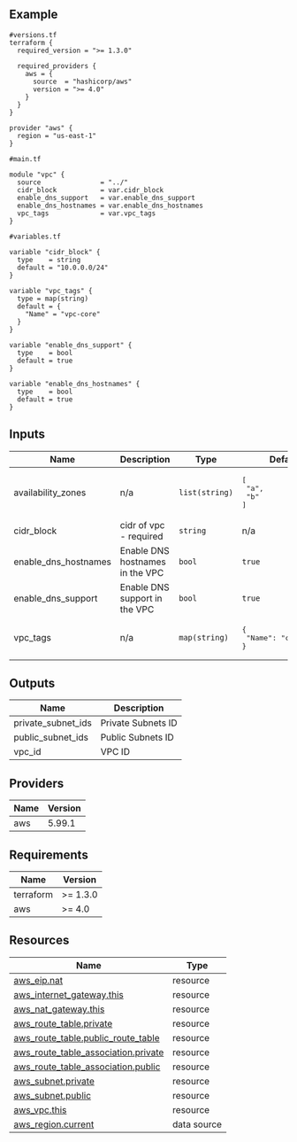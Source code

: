 <!-- BEGIN_TF_DOCS -->


## Example

```hcl
#versions.tf
terraform {
  required_version = ">= 1.3.0"

  required_providers {
    aws = {
      source  = "hashicorp/aws"
      version = ">= 4.0"
    }
  }
}

provider "aws" {
  region = "us-east-1"
}

#main.tf

module "vpc" {
  source               = "../"
  cidr_block           = var.cidr_block
  enable_dns_support   = var.enable_dns_support
  enable_dns_hostnames = var.enable_dns_hostnames
  vpc_tags             = var.vpc_tags
}

#variables.tf

variable "cidr_block" {
  type    = string
  default = "10.0.0.0/24"
}

variable "vpc_tags" {
  type = map(string)
  default = {
    "Name" = "vpc-core"
  }
}

variable "enable_dns_support" {
  type    = bool
  default = true
}

variable "enable_dns_hostnames" {
  type    = bool
  default = true
}
```
## Inputs

| Name | Description | Type | Default | Required |
|------|-------------|------|---------|:--------:|
| availability\_zones | n/a | `list(string)` | <pre>[<br/>  "a",<br/>  "b"<br/>]</pre> | no |
| cidr\_block | cidr of vpc - required | `string` | n/a | yes |
| enable\_dns\_hostnames | Enable DNS hostnames in the VPC | `bool` | `true` | no |
| enable\_dns\_support | Enable DNS support in the VPC | `bool` | `true` | no |
| vpc\_tags | n/a | `map(string)` | <pre>{<br/>  "Name": "change-me"<br/>}</pre> | no |
## Outputs

| Name | Description |
|------|-------------|
| private\_subnet\_ids | Private Subnets ID |
| public\_subnet\_ids | Public Subnets ID |
| vpc\_id | VPC ID |
## Providers

| Name | Version |
|------|---------|
| aws | 5.99.1 |
## Requirements

| Name | Version |
|------|---------|
| terraform | >= 1.3.0 |
| aws | >= 4.0 |
## Resources

| Name | Type |
|------|------|
| [aws_eip.nat](https://registry.terraform.io/providers/hashicorp/aws/latest/docs/resources/eip) | resource |
| [aws_internet_gateway.this](https://registry.terraform.io/providers/hashicorp/aws/latest/docs/resources/internet_gateway) | resource |
| [aws_nat_gateway.this](https://registry.terraform.io/providers/hashicorp/aws/latest/docs/resources/nat_gateway) | resource |
| [aws_route_table.private](https://registry.terraform.io/providers/hashicorp/aws/latest/docs/resources/route_table) | resource |
| [aws_route_table.public_route_table](https://registry.terraform.io/providers/hashicorp/aws/latest/docs/resources/route_table) | resource |
| [aws_route_table_association.private](https://registry.terraform.io/providers/hashicorp/aws/latest/docs/resources/route_table_association) | resource |
| [aws_route_table_association.public](https://registry.terraform.io/providers/hashicorp/aws/latest/docs/resources/route_table_association) | resource |
| [aws_subnet.private](https://registry.terraform.io/providers/hashicorp/aws/latest/docs/resources/subnet) | resource |
| [aws_subnet.public](https://registry.terraform.io/providers/hashicorp/aws/latest/docs/resources/subnet) | resource |
| [aws_vpc.this](https://registry.terraform.io/providers/hashicorp/aws/latest/docs/resources/vpc) | resource |
| [aws_region.current](https://registry.terraform.io/providers/hashicorp/aws/latest/docs/data-sources/region) | data source |
<!-- END_TF_DOCS -->
